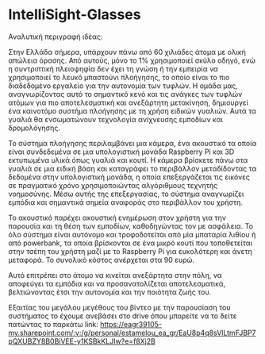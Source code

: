 # IntelliSight-Glasses
Αναλυτική περιγραφή ιδέας:

Στην Ελλάδα σήμερα, υπάρχουν πάνω από 60 χιλιάδες άτομα με ολική απώλεια όρασης. Από αυτούς, μόνο το 1% χρησιμοποιεί σκύλο οδηγό, ενώ η συντριπτική πλειοψηφία δεν έχει τη γνώση ή την εμπειρία να χρησιμοποιεί το λευκό μπαστούνι πλοήγησης, το οποίο είναι το πιο διαδεδομένο εργαλείο για την αυτονομία των τυφλών. Η ομάδα μας, αναγνωρίζοντας αυτό το σημαντικό κενό και τις ανάγκες των τυφλών ατόμων για πιο αποτελεσματική και ανεξάρτητη μετακίνηση, δημιουργεί ένα καινοτόμο συστήμα πλοήγησης με τη χρήση ειδικών γυαλιών. Αυτά τα γυαλιά θα ενσωματώνουν τεχνολογία ανίχνευσης εμποδίων και δρομολόγησης.

Το σύστημα πλοήγησης περιλαμβάνει μια κάμερα, ένα ακουστικό τα οποία είναι συνδεδεμένα σε μια υπολογιστική μονάδα Raspberry Pi και 3D εκτυπωμένα υλικά όπως γυαλιά και κουτί. Η κάμερα βρίσκετε πάνω στα γυαλιά σε μια ειδική βάση και καταγράφει το περιβάλλον μεταδίδοντας τα δεδομένα στην υπολογιστική μονάδα, η οποία επεξεργάζεται τις εικόνες σε πραγματικό χρόνο χρησιμοποιώντας αλγόριθμους τεχνητής νοημοσύνης. Μέσω αυτής της επεξεργασίας, το σύστημα αναγνωρίζει εμπόδια και σημαντικά σημεία αναφοράς στο περιβάλλον του χρήστη.

Το ακουστικό παρέχει ακουστική ενημέρωση στον χρήστη για την παρουσία και τη θέση των εμποδίων, καθοδηγώντας τον με ασφάλεια. Το όλο σύστημα είναι αυτόνομο και τροφοδοτείται από μία μπαταρία λιθίου ή από powerbank, τα οποία βρίσκονται σε ένα μικρό κουτί που τοποθετείται στην τσέπη του χρήστη μαζί με το Raspberry Pi για ευκολότερη και άνετη μεταφορά. Το συνολικό κόστος ανέρχεται στα 90 ευρώ.

Αυτό επιτρέπει στο άτομο να κινείται ανεξάρτητα στην πόλη, να αποφεύγει τα εμπόδια και να προσανατολίζεται αποτελεσματικά, βελτιώνοντας έτσι την αυτονομία και την ποιότητα ζωής του.

Εξαιτίας του μεγάλου μεγέθους του βίντεο με την παρουσίαση του συστήματος το έχουμε ανεβάσει στο drive όπου μπορείτε να το δείτε πατώντας το παρκάτω link: https://eagr39105-my.sharepoint.com/:v:/g/personal/estamelou_ea_gr/EaU8p4q8sVlLtmFJBP7pQXUBZY8B0BiVEE-y1KSBkKLJIw?e=f8Xj2B

